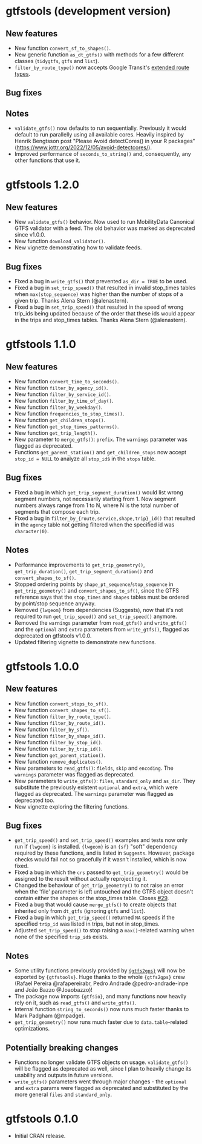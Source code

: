 # gtfstools (development version)

## New features

- New function `convert_sf_to_shapes()`.
- New generic function `as_dt_gtfs()` with methods for a few different classes
  (`tidygtfs`, `gtfs` and `list`).
- `filter_by_route_type()` now accepts Google Transit's [extended route
  types](https://developers.google.com/transit/gtfs/reference/extended-route-types).

## Bug fixes

## Notes

- `validate_gtfs()` now defaults to run sequentially. Previously it would
  default to run parallelly using all available cores. Heavily inspired by
  Henrik Bengtsson post "Please Avoid detectCores() in your R packages"
  (https://www.jottr.org/2022/12/05/avoid-detectcores/).
- Improved performance of `seconds_to_string()` and, consequently, any other
  functions that use it.

# gtfstools 1.2.0

## New features

- New `validate_gtfs()` behavior. Now used to run MobilityData Canonical GTFS
  validator with a feed. The old behavior was marked as deprecated since
  v1.0.0.
- New function `download_validator()`.
- New vignette demonstrating how to validate feeds.

## Bug fixes

- Fixed a bug in `write_gtfs()` that prevented `as_dir = TRUE` to be used.
- Fixed a bug in `set_trip_speed()` that resulted in invalid stop_times tables
  when `max(stop_sequence)` was higher than the number of stops of a given
  trip. Thanks Alena Stern (@alenastern).
- Fixed a bug in `set_trip_speed()` that resulted in the speed of wrong
  trip_ids being updated because of the order that these ids would appear in
  the trips and stop_times tables. Thanks Alena Stern (@alenastern).

# gtfstools 1.1.0

## New features

- New function `convert_time_to_seconds()`.
- New function `filter_by_agency_id()`.
- New function `filter_by_service_id()`.
- New function `filter_by_time_of_day()`.
- New function `filter_by_weekday()`.
- New function `frequencies_to_stop_times()`.
- New function `get_children_stops()`.
- New function `get_stop_times_patterns()`.
- New function `get_trip_length()`.
- New parameter to `merge_gtfs()`: `prefix`. The `warnings` parameter was flagged as deprecated.
- Functions `get_parent_station()` and `get_children_stops` now accept `stop_id = NULL` to analyze all `stop_id`s in the `stops` table.

## Bug fixes

- Fixed a bug in which `get_trip_segment_duration()` would list wrong segment numbers, not necessarily starting from 1. Now segment numbers always range from 1 to N, where N is the total number of segments that compose each trip.
- Fixed a bug in `filter_by_{route,service,shape,trip}_id()` that resulted in the `agency` table not getting filtered when the specified id was `character(0)`.

## Notes

- Performance improvements to `get_trip_geometry()`, `get_trip_duration()`, `get_trip_segment_duration()` and `convert_shapes_to_sf()`.
- Stopped ordering points by `shape_pt_sequence`/`stop_sequence` in `get_trip_geometry()` and `convert_shapes_to_sf()`, since the GTFS reference says that the `stop_times` and `shapes` tables must be ordered by point/stop sequence anyway.
- Removed `{lwgeom}` from dependencies (Suggests), now that it's not required to run `get_trip_speed()` and `set_trip_speed()` anymore.
- Removed the `warnings` parameter from `read_gtfs()` and `write_gtfs()` and the `optional` and `extra` parameters from `write_gtfs()`, flagged as deprecated on gtfstools v1.0.0.
- Updated filtering vignette to demonstrate new functions.

# gtfstools 1.0.0

## New features

- New function `convert_stops_to_sf()`.
- New function `convert_shapes_to_sf()`.
- New function `filter_by_route_type()`.
- New function `filter_by_route_id()`. 
- New function `filter_by_sf()`. 
- New function `filter_by_shape_id()`.
- New function `filter_by_stop_id()`.
- New function `filter_by_trip_id()`. 
- New function `get_parent_station()`.
- New function `remove_duplicates()`.
- New parameters to `read_gtfs()`: `fields`, `skip` and `encoding`. The `warnings` parameter was flagged as deprecated.
- New parameters to `write_gtfs()`: `files`, `standard_only` and `as_dir`. They substitute the previously existent `optional` and `extra`, which were flagged as deprecated. The `warnings` parameter was flagged as deprecated too.
- New vignette exploring the filtering functions.

## Bug fixes

- `get_trip_speed()` and `set_trip_speed()` examples and tests now only run if `{lwgeom}` is installed. `{lwgeom}` is an `{sf}` "soft" dependency required by these functions, and is listed in `Suggests`. However, package checks would fail not so gracefully if it wasn't installed, which is now fixed.
- Fixed a bug in which the `crs` passed to `get_trip_geometry()` would be assigned to the result without actually reprojecting it.
- Changed the behaviour of `get_trip_geometry()` to not raise an error when the 'file' parameter is left untouched and the GTFS object doesn't contain either the shapes or the stop_times table. Closes [#29](https://github.com/ipeaGIT/gtfstools/issues/29).
- Fixed a bug that would cause `merge_gtfs()` to create objects that inherited only from `dt_gtfs` (ignoring `gtfs` and `list`).
- Fixed a bug in which `get_trip_speed()` returned `NA` speeds if the specified `trip_id` was listed in trips, but not in stop_times.
- Adjusted `set_trip_speed()` to stop raising a `max()`-related warning when none of the specified `trip_id`s exists.

## Notes

- Some utility functions previously provided by [`{gtfs2gps}`](https://github.com/ipeaGIT/gtfs2gps) will now be exported by `{gtfstools}`. Huge thanks to the whole `{gtfs2gps}` crew (Rafael Pereira @rafapereirabr, Pedro Andrade @pedro-andrade-inpe and João Bazzo @Joaobazzo)!
- The package now imports `{gtfsio}`, and many functions now heavily rely on it, such as `read_gtfs()` and `write_gtfs()`.
- Internal function `string_to_seconds()` now runs much faster thanks to Mark Padgham (@mpadge).
- `get_trip_geometry()` now runs much faster due to `data.table`-related optimizations.

## Potentially breaking changes

- Functions no longer validate GTFS objects on usage. `validate_gtfs()` will be flagged as deprecated as well, since I plan to heavily change its usability and outputs in future versions.
- `write_gtfs()` parameters went through major changes - the `optional` and `extra` params were flagged as deprecated and substituted by the more general `files` and `standard_only`.

# gtfstools 0.1.0

- Initial CRAN release.

